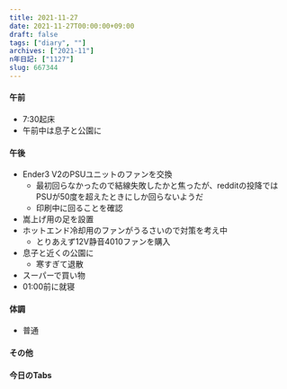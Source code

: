 ```yaml
---
title: 2021-11-27
date: 2021-11-27T00:00:00+09:00
draft: false
tags: ["diary", ""]
archives: ["2021-11"]
n年日記: ["1127"]
slug: 667344
---
```

#### 午前
- 7:30起床
- 午前中は息子と公園に
#### 午後
- Ender3 V2のPSUユニットのファンを交換
  - 最初回らなかったので結線失敗したかと焦ったが、redditの投降ではPSUが50度を超えたときにしか回らないようだ
  - 印刷中に回ることを確認
- 嵩上げ用の足を設置
- ホットエンド冷却用のファンがうるさいので対策を考え中
  - とりあえず12V静音4010ファンを購入
- 息子と近くの公園に
  - 寒すぎて退散
- スーパーで買い物
- 01:00前に就寝
#### 体調
- 普通
#### その他
#### 今日のTabs